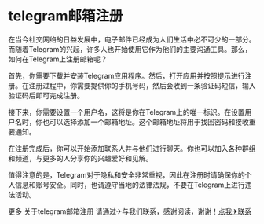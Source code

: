 # telegram邮箱注册

在当今社交网络的日益发展中，电子邮件已经成为人们生活中必不可少的一部分。而随着Telegram的兴起，许多人也开始使用它作为他们的主要沟通工具。那么，如何在Telegram上注册邮箱呢？

首先，你需要下载并安装Telegram应用程序。然后，打开应用并按照提示进行注册。在注册过程中，你需要提供你的手机号码，然后会收到一条验证码短信，输入验证码后即可完成注册。

接下来，你需要设置一个用户名，这将是你在Telegram上的唯一标识。在设置用户名时，你也可以选择添加一个邮箱地址。这个邮箱地址将用于找回密码和接收重要通知。

在注册完成后，你可以开始添加联系人并与他们进行聊天。你也可以加入各种群组和频道，与更多的人分享你的兴趣爱好和见解。

值得注意的是，Telegram对于隐私和安全非常重视，因此在注册时请确保你的个人信息和账号安全。同时，也请遵守当地的法律法规，不要在Telegram上进行违法活动。

更多 关于telegram邮箱注册 请通过✈与我们联系，感谢阅读，谢谢！[点我✈联系](https://b.k02.cc)